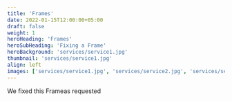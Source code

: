 ```yaml
---
title: 'Frames'
date: 2022-01-15T12:00:00+05:00
draft: false
weight: 1
heroHeading: 'Frames'
heroSubHeading: 'Fixing a Frame'
heroBackground: 'services/service1.jpg'
thumbnail: 'services/service1.jpg'
align: left
images: ['services/service1.jpg', 'services/service2.jpg', 'services/service3.jpg']
---
```


We fixed this Frameas requested